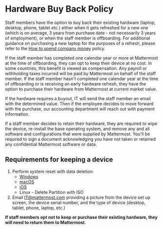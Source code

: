 # Hardware Buy Back Policy

Staff members have the option to buy back their existing hardware \(laptop, desktop, phone, tablet etc.\) either when it gets refreshed for a new one \(which is on average, 3 years from purchase date - not necessarily 3 years of employment\), or when the staff member is offboarding. For additional guidance on purchasing a new laptop for the purposes of a refresh, please refer to the [How to spend company money](https://handbook.mattermost.com/operations/finance/staff-member-expenses/how-to-spend-company-money) policy.

If the staff member has completed one calendar year or more at Mattermost at the time of offboarding, they can opt to keep their device at no cost. In some countries, this benefit is viewed as compensation. Any payroll or withholding taxes incurred will be paid by Mattermost on behalf of the staff member. If the staff member hasn't completed one calendar year at the time of offboarding or is receiving an early hardware refresh, they have the option to purchase their hardware from Mattermost at current market value.

If the hardware requires a buyout, IT will send the staff member an email with the determined value. Then if the employee decides to move forward with the purchase, our accounting department will reach out with payment information.

If a staff member decides to retain their hardware, they are required to wipe the device, re-install the base operating system, and remove any and all software and configurations that were supplied by Mattermost. You'll be required to sign a document acknowledging you have not taken or retained any confidential Mattermost software or data.

## Requirements for keeping a device

1. Perform system reset with data deletion:
   * [Windows](https://support.microsoft.com/en-us/windows/give-your-pc-a-fresh-start-0ef73740-b927-549b-b7c9-e6f2b48d275e)
   * [macOS](https://support.apple.com/en-us/HT201065)
   * [iOS](https://support.apple.com/en-us/HT201252)
   * Linux - Delete Partition with ISO
2. Email IT@mattermost.com providing a picture from the device set up screen, the device serial number, and the type of device \(desktop, tablet, phone, laptop, etc.\)

**If staff members opt not to keep or purchase their existing hardware, they will need to return them to Mattermost.**
